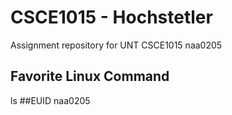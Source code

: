 # CSCE1015 - Hochstetler
Assignment repository for UNT CSCE1015
naa0205
## Favorite Linux Command
ls
##EUID
naa0205

